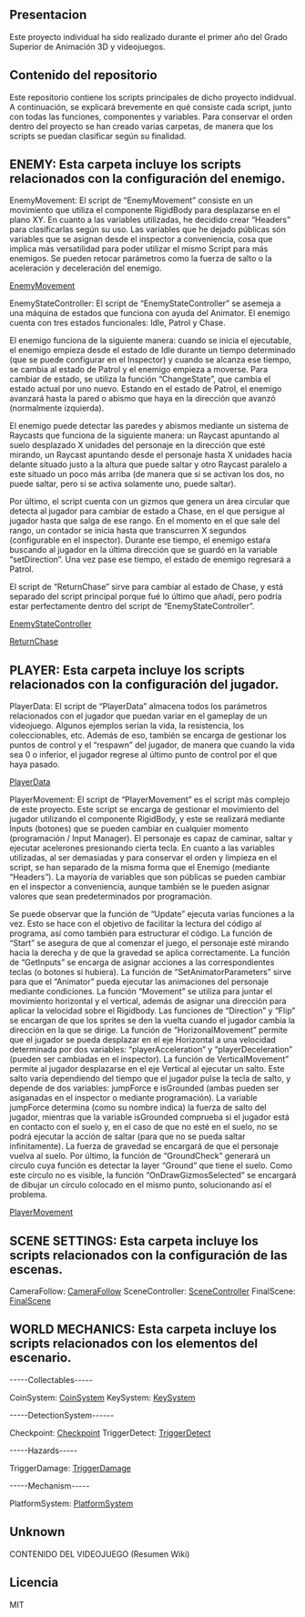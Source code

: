 ## Presentacion

Este proyecto individual ha sido realizado durante el primer año del Grado Superior de Animación 3D y videojuegos.    

## Contenido del repositorio

Este repositorio contiene los scripts principales de dicho proyecto indidvual.
A continuación, se explicará brevemente en qué consiste cada script, junto con todas las funciones, componentes y variables.
Para conservar el orden dentro del proyecto se han creado varias carpetas, de manera que los scripts se puedan clasificar según su finalidad.

## ENEMY: Esta carpeta incluye los scripts relacionados con la configuración del enemigo.

EnemyMovement: El script de “EnemyMovement” consiste en un movimiento que utiliza el componente RigidBody para desplazarse en el plano XY. En cuanto a las variables utilizadas, he decidido crear “Headers” para clasificarlas según su uso. Las variables que he dejado públicas són variables que se asignan desde el inspector a conveniencia, cosa que implica más versatilidad para poder utilizar el mismo Script para más enemigos. Se pueden retocar parámetros como la fuerza de salto o la aceleración y deceleración del enemigo.

[EnemyMovement](Scripts/Enemy/EnemyMovement.cs) 

EnemyStateController: El script de “EnemyStateController” se asemeja a  una máquina de estados que funciona con ayuda del Animator. El enemigo cuenta con tres estados funcionales: Idle, Patrol y Chase.

El enemigo funciona de la siguiente manera: cuando se inicia el ejecutable, el enemigo empieza desde el estado de Idle durante un tiempo determinado  (que se puede configurar en el Inspector) y cuando se alcanza ese tiempo, se cambia al estado de Patrol y el enemigo empieza a moverse. Para cambiar de estado, se utiliza la función “ChangeState”, que cambia el estado actual por uno nuevo. Estando en el estado de Patrol, el enemigo avanzará hasta la pared o abismo que haya en la dirección que avanzó (normalmente izquierda).

El enemigo puede detectar las paredes y abismos mediante un sistema de Raycasts que funciona de la siguiente manera: un Raycast apuntando al suelo desplazado X unidades del personaje en la dirección que esté mirando, un Raycast apuntando desde el personaje hasta X unidades hacia delante situado justo a la altura que puede saltar y otro Raycast paralelo a este situado un poco más arriba (de manera que si se activan los dos, no puede saltar, pero si se activa solamente uno, puede saltar).

Por último, el script cuenta con un gizmos que genera un área circular que detecta al jugador para cambiar de estado a Chase, en el que persigue al jugador hasta que salga de ese rango. En el momento en el que sale del rango, un contador se inicia hasta que transcurren X segundos (configurable en el inspector). Durante ese tiempo, el enemigo estaŕa buscando al jugador en la última dirección que se guardó en la variable “setDirection”. Una vez pase ese tiempo, el estado de enemigo regresará a Patrol.

El script de “ReturnChase” sirve para cambiar al estado de Chase, y está separado del script principal porque fué lo último que añadí, pero podría estar perfectamente dentro del script de “EnemyStateController”.

[EnemyStateController](Scripts/Enemy/EnemyStateController.cs)

[ReturnChase](Scripts/Enemy/ReturnChase.cs)

## PLAYER: Esta carpeta incluye los scripts relacionados con la configuración del jugador.

PlayerData: El script de “PlayerData” almacena todos los parámetros relacionados con el jugador que puedan variar en el gameplay de un videojuego. Algunos ejemplos serían la vida, la resistencia, los coleccionables, etc. Además de eso, también se encarga de gestionar los puntos de control y el “respawn” del jugador, de manera que cuando la vida sea 0 o inferior, el jugador regrese al último punto de control por el que haya pasado.

[PlayerData](Scripts/Player/PlayerData.cs)

PlayerMovement: El script de “PlayerMovement” es el script más complejo de este proyecto. Este script se encarga de gestionar el movimiento del jugador utilizando el componente RigidBody, y este se realizará mediante Inputs (botones) que se pueden cambiar en cualquier momento (programación / Input Manager). El personaje es capaz de caminar, saltar y ejecutar acelerones presionando cierta tecla. En cuanto a las variables utilizadas, al ser demasiadas y para conservar el orden y limpieza en el script, se han separado de la misma forma que el Enemigo (mediante “Headers”). La mayoría de variables que son públicas se pueden cambiar en el inspector a conveniencia, aunque también se le pueden asignar valores que sean predeterminados por programación.
 
Se puede observar que la función de “Update” ejecuta varias funciones a la vez. Esto se hace con el objetivo de facilitar la lectura del código al programa, así como también para estructurar el código.
La función de “Start” se asegura de que al comenzar el juego, el personaje esté mirando hacia la derecha y de que la gravedad se aplica correctamente. 
La función de “GetInputs” se encarga de asignar acciones a las correspondientes teclas (o botones si hubiera).
La función de “SetAnimatorParameters” sirve para que el “Animator” pueda ejecutar las animaciones del personaje mediante condiciones. 
La función “Movement” se utiliza para juntar el movimiento horizontal y el vertical, además de asignar una dirección para aplicar la velocidad sobre el Rigidbody.
Las funciones de “Direction” y “Flip” se encargan de que los sprites se den la vuelta cuando el jugador cambia la dirección en la que se dirige.
La función de “HorizonalMovement” permite que el jugador se pueda desplazar en el eje Horizontal a una velocidad determinada por dos variables: “playerAcceleration” y “playerDeceleration” (pueden ser cambiadas en el inspector). 
La función de VerticalMovement” permite al jugador desplazarse en el eje Vertical al ejecutar un salto. Este salto varía dependiendo del tiempo que el jugador pulse la tecla de salto, y depende de dos variables: jumpForce e isGrounded (ambas pueden ser asiganadas en el inspector o mediante programación). La variable jumpForce determina (como su nombre indica) la fuerza de salto del jugador, mientras que la variable isGrounded comprueba si el jugador está en contacto con el suelo y, en el caso de que no esté en el suelo, no se podrá ejecutar la acción de saltar (para que no se pueda saltar infinitamente). La fuerza de gravedad se encargará de que el personaje vuelva al suelo. 
Por último, la función de “GroundCheck” generará un círculo cuya función es detectar la layer “Ground” que tiene el suelo. Como este círculo no es visible, la función “OnDrawGizmosSelected” se encargará de dibujar un círculo colocado en el mismo punto, solucionando así el problema.

[PlayerMovement](Scripts/Player/PlayerMovement.cs)

## SCENE SETTINGS: Esta carpeta incluye los scripts relacionados con la configuración de las escenas.

CameraFollow:
[CameraFollow](Scripts/SceneSettings/CameraFollow.cs)
SceneController:
[SceneController](Scripts/SceneSettings/SceneController.cs)
FinalScene:
[FinalScene](Scripts/SceneSettings/FinalScene.cs)

## WORLD MECHANICS: Esta carpeta incluye los scripts relacionados con los elementos del escenario.

-----Collectables-----

CoinSystem:
[CoinSystem](Scripts/WorldMechanics/Collectionables/CoinSystem)
KeySystem:
[KeySystem](Scripts/WorldMechanics/Collectionables/KeySystem)

-----DetectionSystem------

Checkpoint:
[Checkpoint](Scripts/WorldMechanics/DetectionSystem/Checkpoint)
TriggerDetect:
[TriggerDetect](Scripts/WorldMechanics/DetectionSystem/TriggerDetect)

-----Hazards-----

TriggerDamage:
[TriggerDamage](Scripts/WorldMechanics/Hazards/TriggerDamage)

-----Mechanism-----

PlatformSystem:
[PlatformSystem](Scripts/WorldMechanics/Mechanism/PlatformSystem)

## Unknown

CONTENIDO DEL VIDEOJUEGO (Resumen Wiki)

## Licencia
MIT
